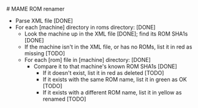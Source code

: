 # MAME ROM renamer

* Parse XML file [DONE]
* For each [machine] directory in roms directory: [DONE]
	* Look the machine up in the XML file [DONE]; find its ROM SHA1s [DONE]
	* If the machine isn't in the XML file, or has no ROMs, list it in red as missing [TODO]
	* For each [rom] file in [machine] directory: [DONE]
		* Compare it to that machine's known ROM SHA1s [DONE]
			* If it doesn't exist, list it in red as deleted [TODO]
			* If it exists with the same ROM name, list it in green as OK [TODO]
			* If it exists with a different ROM name, list it in yellow as renamed [TODO]
